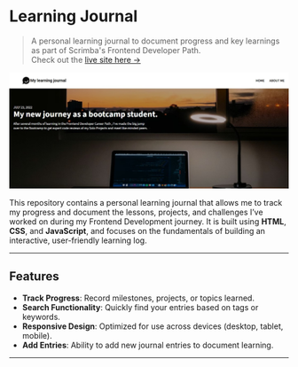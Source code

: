 # Learning Journal

> A personal learning journal to document progress and key learnings as part of Scrimba's Frontend Developer Path.  
> Check out the [live site here →](https://chris-learning-journal.netlify.app/)

![image](https://github.com/chrisedeson/scrimba-homework/blob/main/my_learning_journal/images/learning-journal.jpg?raw=true)

This repository contains a personal learning journal that allows me to track my progress and document the lessons, projects, and challenges I’ve worked on during my Frontend Development journey. It is built using **HTML**, **CSS**, and **JavaScript**, and focuses on the fundamentals of building an interactive, user-friendly learning log.

---

## Features

- **Track Progress**: Record milestones, projects, or topics learned.
- **Search Functionality**: Quickly find your entries based on tags or keywords.
- **Responsive Design**: Optimized for use across devices (desktop, tablet, mobile).
- **Add Entries**: Ability to add new journal entries to document learning.

---